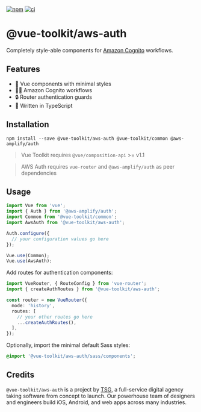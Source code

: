 [![npm](https://img.shields.io/npm/v/@vue-toolkit/aws-auth)](https://www.npmjs.com/package/@vue-toolkit/aws-auth)
[![ci](https://github.com/thesmythgroup/vue-toolkit/workflows/ci/badge.svg)](https://github.com/thesmythgroup/vue-toolkit/actions)

# @vue-toolkit/aws-auth

Completely style-able components for [Amazon Cognito](https://aws.amazon.com/cognito/) workflows.

## Features

- 🚀 Vue components with minimal styles
- 🕵️‍♂️ Amazon Cognito workflows
- 🔒 Router authentication guards
- 💪 Written in TypeScript

## Installation

```
npm install --save @vue-toolkit/aws-auth @vue-toolkit/common @aws-amplify/auth
```

> Vue Toolkit requires `@vue/composition-api` >= v1.1

> AWS Auth requires `vue-router` and `@aws-amplify/auth` as peer dependencies

## Usage

```ts
import Vue from 'vue';
import { Auth } from '@aws-amplify/auth';
import Common from '@vue-toolkit/common';
import AwsAuth from '@vue-toolkit/aws-auth';

Auth.configure({
  // your configuration values go here
});

Vue.use(Common);
Vue.use(AwsAuth);
```

Add routes for authentication components:

```ts
import VueRouter, { RouteConfig } from 'vue-router';
import { createAuthRoutes } from '@vue-toolkit/aws-auth';

const router = new VueRouter({
  mode: 'history',
  routes: [
    // your other routes go here
    ...createAuthRoutes(),
  ],
});
```

Optionally, import the minimal default Sass styles:

```scss
@import '@vue-toolkit/aws-auth/sass/components';
```

## Credits

`@vue-toolkit/aws-auth` is a project by [TSG](https://thesmythgroup.com/), a full-service digital agency taking software from concept to launch.
Our powerhouse team of designers and engineers build iOS, Android, and web apps across many industries.
